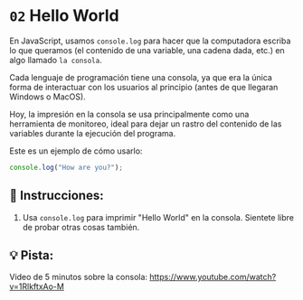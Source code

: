 # `02` Hello World

En JavaScript, usamos `console.log` para hacer que la computadora escriba lo que queramos (el contenido de una variable, una cadena dada, etc.) en algo llamado `la consola`.

Cada lenguaje de programación tiene una consola, ya que era la única forma de interactuar con los usuarios al principio (antes de que llegaran Windows o MacOS). 

Hoy, la impresión en la consola se usa principalmente como una herramienta de monitoreo, ideal para dejar un rastro del contenido de las variables durante la ejecución del programa.

Este es un ejemplo de cómo usarlo:

```js
console.log("How are you?");
```

## 📝 Instrucciones:

1. Usa `console.log` para imprimir "Hello World" en la consola. Sientete libre de probar otras cosas también.

## 💡 Pista:

Video de 5 minutos sobre la consola:
https://www.youtube.com/watch?v=1RlkftxAo-M